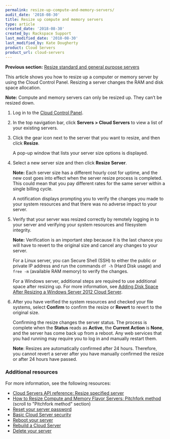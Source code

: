 ```yaml
---
permalink: resize-up-compute-and-memory-servers/
audit_date: '2018-08-30'
title: Resize up compute and memory servers
type: article
created_date: '2018-08-30'
created_by: Rackspace Support
last_modified_date: '2018-08-30'
last_modified_by: Kate Dougherty
product: Cloud Servers
product_url: cloud-servers
---
```


**Previous section:** [Resize standard and general purpose servers](/how-to/resize-standard-and-general-purpose-servers/)

This article shows you how to resize up a computer or memory server by using
the Cloud Control Panel. Resizing a server changes the RAM and disk space
allocation.

**Note:** Compute and memory servers can only be resized up. They can’t be
resized down.

1. Log in to the [Cloud Control Panel](https://mycloud.rackspace.com).

2. In the top navigation bar, click **Servers > Cloud Servers** to view a list
   of your existing servers.

3. Click the gear icon next to the server that you want to resize, and then
   click **Resize**.

   A pop-up window that lists your server size options is displayed.

4. Select a new server size and then click **Resize Server**.

   **Note:** Each server size has a different hourly cost for uptime, and the
   new cost goes into effect when the server resize process is completed. This
   could mean that you pay different rates for the same server within a single
   billing cycle.

   A notification displays prompting you to verify the changes you made to
   your system resources and that there was no adverse impact to your server.

5. Verify that your server was resized correctly by remotely logging in to
   your server and verifying your system resources and filesystem integrity.

   **Note:** Verification is an important step because it is the last chance
   you will have to revert to the original size and cancel any changes to your
   server.

   For a Linux server, you can Secure Shell (SSH) to either the public or
   private IP address and run the commands `df -h` (Hard Disk usage) and
   `free -m` (available RAM memory) to verify the changes.

   For a Windows server, additional steps are required to use additional space
   after resizing up. For more information, see [Adding Disk Space After
   Resizing a Windows Server 2012 Cloud
   Server](/how-to/adding-disk-space-after-resizing-a-windows-server-2012-cloud-server).

6. After you have verified the system resources and checked your file systems,
   select **Confirm** to confirm the resize or **Revert** to revert to the
   original size.

   Confirming the resize changes the server status. The process is complete
   when the **Status** reads as **Active**, the **Current Action** is
   **None**, and the server has come back up from a reboot. Any web services
   that you had running may require you to log in and manually restart them.

   **Note**: Resizes are automatically confirmed after 24 hours. Therefore,
   you cannot revert a server after you have manually confirmed the resize or
   after 24 hours have passed.

### Additional resources

For more information, see the following resources:

- [Cloud Servers API reference: Resize specified server](https://developer.rackspace.com/docs/cloud-servers/v2/api-reference/svr-basic-operations/#resize-specified-server)
- [How to Resize Compute and Memory Flavor Servers: Pitchfork method](https://community.rackspace.com/general/f/general-discussion-forum/8567/how-to-resize-compute-and-memory-flavor-servers) (scroll to "Pitchfork method" section)
- [Reset your server password](/how-to/reset-your-server-password)
- [Basic Cloud Server security](/how-to/basic-cloud-server-security)
- [Reboot your server](/how-to/reboot-your-server)
- [Rebuild a Cloud Server](/how-to/rebuild-a-cloud-server)
- [Delete your server](/how-to/deleting-your-server)
